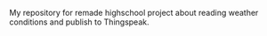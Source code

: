 My repository for remade highschool project about reading weather conditions and publish to Thingspeak.
